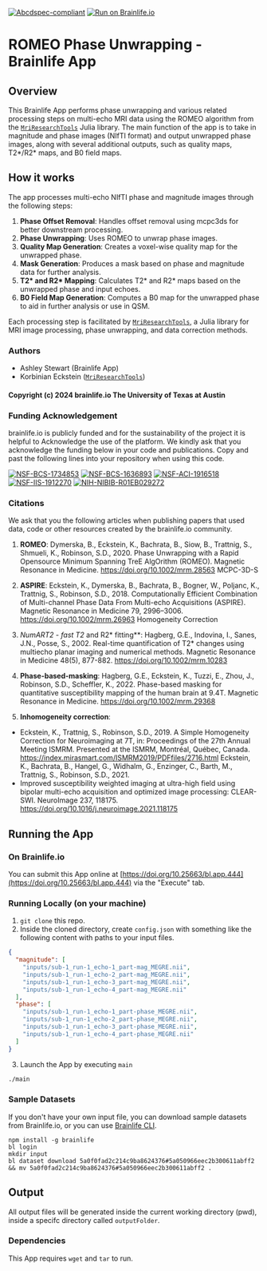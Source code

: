 [![Abcdspec-compliant](https://img.shields.io/badge/ABCD_Spec-v1.1-green.svg)](https://github.com/brain-life/abcd-spec)
[![Run on Brainlife.io](https://img.shields.io/badge/Brainlife-bl.app.444-blue.svg)](https://doi.org/10.25663/bl.app.444)

# ROMEO Phase Unwrapping - Brainlife App

## Overview
This Brainlife App performs phase unwrapping and various related processing steps on multi-echo MRI data using the ROMEO algorithm from the [`MriResearchTools`](https://github.com/korbinian90/MriResearchTools.jl) Julia library. The main function of the app is to take in magnitude and phase images (NIfTI format) and output unwrapped phase images, along with several additional outputs, such as quality maps, T2*/R2* maps, and B0 field maps.

## How it works
The app processes multi-echo NIfTI phase and magnitude images through the following steps:

1. **Phase Offset Removal**: Handles offset removal using mcpc3ds for better downstream processing.
2. **Phase Unwrapping**: Uses ROMEO to unwrap phase images.
3. **Quality Map Generation**: Creates a voxel-wise quality map for the unwrapped phase.
4. **Mask Generation**: Produces a mask based on phase and magnitude data for further analysis.
5. **T2\* and R2\* Mapping**: Calculates T2* and R2* maps based on the unwrapped phase and input echoes.
6. **B0 Field Map Generation**: Computes a B0 map for the unwrapped phase to aid in further analysis or use in QSM.

Each processing step is facilitated by [`MriResearchTools`](https://github.com/korbinian90/MriResearchTools.jl), a Julia library for MRI image processing, phase unwrapping, and data correction methods.

### Authors
- Ashley Stewart (Brainlife App)
- Korbinian Eckstein ([`MriResearchTools`](https://github.com/korbinian90/MriResearchTools.jl))

#### Copyright (c) 2024 brainlife.io The University of Texas at Austin

### Funding Acknowledgement
brainlife.io is publicly funded and for the sustainability of the project it is helpful to Acknowledge the use of the platform. We kindly ask that you acknowledge the funding below in your code and publications. Copy and past the following lines into your repository when using this code.

[![NSF-BCS-1734853](https://img.shields.io/badge/NSF_BCS-1734853-blue.svg)](https://nsf.gov/awardsearch/showAward?AWD_ID=1734853)
[![NSF-BCS-1636893](https://img.shields.io/badge/NSF_BCS-1636893-blue.svg)](https://nsf.gov/awardsearch/showAward?AWD_ID=1636893)
[![NSF-ACI-1916518](https://img.shields.io/badge/NSF_ACI-1916518-blue.svg)](https://nsf.gov/awardsearch/showAward?AWD_ID=1916518)
[![NSF-IIS-1912270](https://img.shields.io/badge/NSF_IIS-1912270-blue.svg)](https://nsf.gov/awardsearch/showAward?AWD_ID=1912270)
[![NIH-NIBIB-R01EB029272](https://img.shields.io/badge/NIH_NIBIB-R01EB029272-green.svg)](https://grantome.com/grant/NIH/R01-EB029272-01)

### Citations
We ask that you the following articles when publishing papers that used data, code or other resources created by the brainlife.io community.

1. **ROMEO**: Dymerska, B., Eckstein, K., Bachrata, B., Siow, B., Trattnig, S., Shmueli, K., Robinson, S.D., 2020. Phase Unwrapping with a Rapid Opensource Minimum Spanning TreE AlgOrithm (ROMEO). Magnetic Resonance in Medicine. https://doi.org/10.1002/mrm.28563
MCPC-3D-S

2. **ASPIRE**: Eckstein, K., Dymerska, B., Bachrata, B., Bogner, W., Poljanc, K., Trattnig, S., Robinson, S.D., 2018. Computationally Efficient Combination of Multi-channel Phase Data From Multi-echo Acquisitions (ASPIRE). Magnetic Resonance in Medicine 79, 2996–3006. https://doi.org/10.1002/mrm.26963
Homogeneity Correction

3. **NumART2* - fast T2* and R2* fitting**: Hagberg, G.E., Indovina, I., Sanes, J.N., Posse, S., 2002. Real-time quantification of T2* changes using multiecho planar imaging and numerical methods. Magnetic Resonance in Medicine 48(5), 877-882. https://doi.org/10.1002/mrm.10283

4. **Phase-based-masking**: Hagberg, G.E., Eckstein, K., Tuzzi, E., Zhou, J., Robinson, S.D., Scheffler, K., 2022. Phase-based masking for quantitative susceptibility mapping of the human brain at 9.4T. Magnetic Resonance in Medicine. https://doi.org/10.1002/mrm.29368

5. **Inhomogeneity correction**: 
  - Eckstein, K., Trattnig, S., Robinson, S.D., 2019. A Simple Homogeneity Correction for Neuroimaging at 7T, in: Proceedings of the 27th Annual Meeting ISMRM. Presented at the ISMRM, Montréal, Québec, Canada. https://index.mirasmart.com/ISMRM2019/PDFfiles/2716.html Eckstein, K., Bachrata, B., Hangel, G., Widhalm, G., Enzinger, C., Barth, M., Trattnig, S., Robinson, S.D., 2021. 
  - Improved susceptibility weighted imaging at ultra-high field using bipolar multi-echo acquisition and optimized image processing: CLEAR-SWI. NeuroImage 237, 118175. https://doi.org/10.1016/j.neuroimage.2021.118175

## Running the App 

### On Brainlife.io

You can submit this App online at [https://doi.org/10.25663/bl.app.444](https://doi.org/10.25663/bl.app.444) via the "Execute" tab.

### Running Locally (on your machine)

1. `git clone` this repo.
2. Inside the cloned directory, create `config.json` with something like the following content with paths to your input files.

```json
{
  "magnitude": [
    "inputs/sub-1_run-1_echo-1_part-mag_MEGRE.nii",
    "inputs/sub-1_run-1_echo-2_part-mag_MEGRE.nii",
    "inputs/sub-1_run-1_echo-3_part-mag_MEGRE.nii",
    "inputs/sub-1_run-1_echo-4_part-mag_MEGRE.nii"
  ],
  "phase": [
    "inputs/sub-1_run-1_echo-1_part-phase_MEGRE.nii",
    "inputs/sub-1_run-1_echo-2_part-phase_MEGRE.nii",
    "inputs/sub-1_run-1_echo-3_part-phase_MEGRE.nii",
    "inputs/sub-1_run-1_echo-4_part-phase_MEGRE.nii"
  ]
}
```

3. Launch the App by executing `main`

```bash
./main
```

### Sample Datasets

If you don't have your own input file, you can download sample datasets from Brainlife.io, or you can use [Brainlife CLI](https://github.com/brain-life/cli).

```
npm install -g brainlife
bl login
mkdir input
bl dataset download 5a0f0fad2c214c9ba8624376#5a050966eec2b300611abff2 && mv 5a0f0fad2c214c9ba8624376#5a050966eec2b300611abff2 .
```

## Output

All output files will be generated inside the current working directory (pwd), inside a specifc directory called `outputFolder`.

### Dependencies

This App requires `wget` and `tar` to run.

